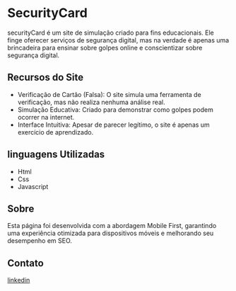# SecurityCard
securityCard é um site de simulação criado para fins educacionais. Ele finge oferecer serviços de segurança digital, mas na verdade é apenas uma brincadeira para ensinar sobre golpes online e conscientizar sobre segurança digital.

## Recursos do Site
- Verificação de Cartão (Falsa): O site simula uma ferramenta de verificação, mas não realiza nenhuma análise real.
- Simulação Educativa: Criado para demonstrar como golpes podem ocorrer na internet.
- Interface Intuitiva: Apesar de parecer legítimo, o site é apenas um exercício de aprendizado.

## linguagens Utilizadas
- Html
- Css
- Javascript

## Sobre 
Esta página foi desenvolvida com a abordagem Mobile First, garantindo uma experiência otimizada para dispositivos móveis e melhorando seu desempenho em SEO.

## Contato
[linkedin](https://www.linkedin.com/in/daniel-alves-9872392a7/)
